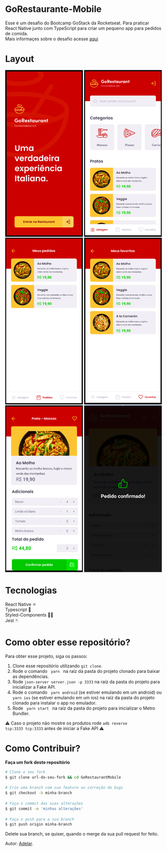 # GoRestaurante-Mobile
Esse é um desafio do Bootcamp GoStack da Rocketseat. Para praticar React Native junto com TypeScript para criar um pequeno app para pedidos de comida.<br/>
 Mais informaçes sobre o desafio acesse [aqui](https://github.com/rocketseat-education/bootcamp-gostack-desafios/tree/master/desafio-react-native-delivery)
 
# Layout
<p align="center">
  <img src="./src/assets/homeApp.png"  width="250px" height="536px" />
  <img src="./src/assets/dashboardApp.png"  width="250px" height="536px" />
  <img src="./src/assets/pedidosApp.png"  width="250px" height="536px"/>
  <img src="./src/assets/favoritosApp.png"  width="250px" height="536px" />
  <img src="./src/assets/detalheApp.png"  width="250px" height="536px" />
  <img src="./src/assets/sucesso.png"  width="250px" height="536px" />
</p>



# Tecnologias 
React Native ⚛️ <br />
Typescript 🦕 </br>
Styled-Components 💅🏻 <br />
Jest 🃏 <br />



# Como obter esse repositório? 
Para obter esse projeto, siga os passos:
1. Clone esse repositório utilizando <code>git clone</code>.
2. Rode o comando <code> yarn </code> na raíz da pasta do projeto clonado para baixar as dependências.
3. Rode <code>json-server server.json -p 3333</code> na raíz da pasta do projeto para inicializar a Fake API.
4. Rode o comando <code> yarn android</code> (se estiver emulando em um android) ou <code>yarn ios</code> 
(se estiver emulando em um ios) na raíz da pasta do projeto clonado para instalar o app no emulador.
5. Rode <code> yarn start </code> na raíz da pasta do projeto para inicializar o Metro Bundler.

⚠️ Caso o projeto não mostre os produtos rode <code>adb reverse tcp:3333 tcp:3333</code> antes de iniciar a Fake API ⚠️

# Como Contribuir? 
**Faça um fork deste repositório**

```bash
# Clone o seu fork
$ git clone url-do-seu-fork && cd GoRestaurantMobile

# Crie uma branch com sua feature ou correção de bugs
$ git checkout -b minha-branch

# Faça o commit das suas alterações
$ git commit -m 'minhas alterações'

# Faça o push para a sua branch
$ git push origin minha-branch
```

Delete sua branch, se quiser, quando o merge da sua pull request for feito. <br />

Autor: <a href="https://www.linkedin.com/in/adelar-de-mello-1948a1168/" target="blank">Adelar</a>.

[typescript]: https://www.typescriptlang.org/
[reactjs]: https://reactjs.org
[rn]: https://facebook.github.io/react-native/
